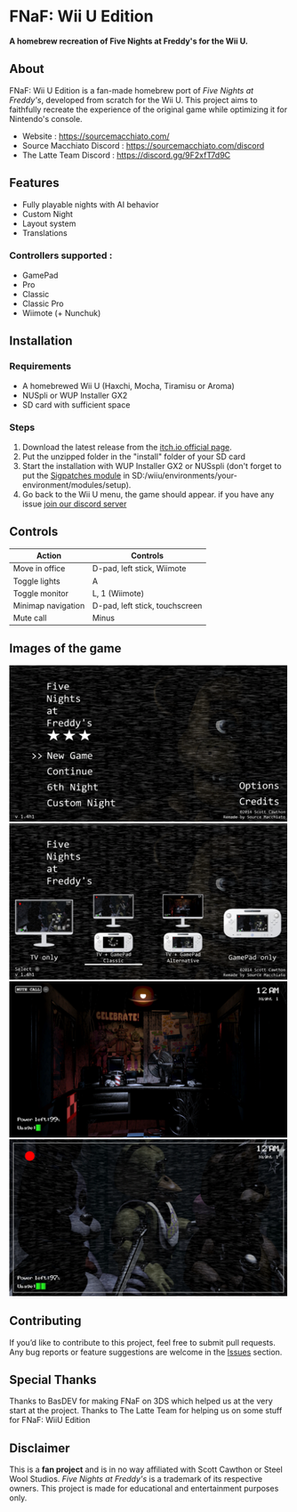 # FNaF: Wii U Edition

**A homebrew recreation of Five Nights at Freddy's for the Wii U.** <br>
## About
FNaF: Wii U Edition is a fan-made homebrew port of *Five Nights at Freddy's*, developed from scratch for the Wii U. This project aims to faithfully recreate the experience of the original game while optimizing it for Nintendo's console.

- Website : https://sourcemacchiato.com/
- Source Macchiato Discord : https://sourcemacchiato.com/discord 
- The Latte Team Discord : https://discord.gg/9F2xfT7d9C 
## Features
- Fully playable nights with AI behavior
- Custom Night
- Layout system
- Translations

### Controllers supported :
- GamePad
- Pro
- Classic
- Classic Pro
- Wiimote (+ Nunchuk)

## Installation
### Requirements
- A homebrewed Wii U (Haxchi, Mocha, Tiramisu or Aroma)
- NUSpli or WUP Installer GX2
- SD card with sufficient space

### Steps
1. Download the latest release from the [itch.io official page](https://the-latte-macchiato.itch.io/fnaf-wiiu-edition).
2. Put the unzipped folder in the "install" folder of your SD card
3. Start the installation with WUP Installer GX2 or NUSspli (don't forget to put the [Sigpatches module](https://github.com/marco-calautti/SigpatchesModuleWiiU) in SD:/wiiu/environments/your-environment/modules/setup).
4. Go back to the Wii U menu, the game should appear. if you have any issue [join our discord server](https://discord.com/invite/Swybxyc3kU)

## Controls
| Action                  | Controls                          |
|-------------------------|----------------------------------|
| Move in office         | D-pad, left stick, Wiimote       |
| Toggle lights          | A                                |
| Toggle monitor         | L, 1 (Wiimote)                   |
| Minimap navigation     | D-pad, left stick, touchscreen   |
| Mute call             | Minus                            |


## Images of the game
<img src="/Medias/Cover1.png" width="500"> <img src="/Medias/Cover2.png" width="500"> <img src="/Medias/Cover3.png" width="500"> <img src="/Medias/Cover4.png" width="500">
## Contributing
If you’d like to contribute to this project, feel free to submit pull requests. Any bug reports or feature suggestions are welcome in the [Issues](https://github.com/Source-Macchiato/FNaF-WiiU-SC/issues) section.

## Special Thanks
Thanks to BasDEV for making FNaF on 3DS which helped us at the very start at the project.
Thanks to The Latte Team for helping us on some stuff for FNaF: WiiU Edition
## Disclaimer
This is a **fan project** and is in no way affiliated with Scott Cawthon or Steel Wool Studios. *Five Nights at Freddy's* is a trademark of its respective owners. This project is made for educational and entertainment purposes only.
